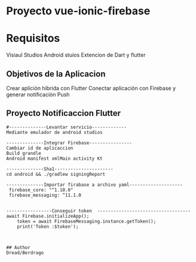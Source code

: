 # Proyecto vue-ionic-firebase


# Requisitos
Visiaul Studios
Android stuios
Extencion de Dart y flutter


## Objetivos de la Aplicacion
Crear aplición híbrida con Flutter
Conectar aplicación con Firebase y generar notificación Push

## Proyecto Notificaccion Flutter 

````
#--------------Levantar servicio-------------
Mediante emulador de android studios 
````
````
--------------Integrar Firebase----------------
Cambiar id de aplicaccion 
Build grandle
Android manifest xmlMain activity Kt
````
````
--------------Sha1----------------------
cd android && ./gradlew signingReport
````
````
--------------Importar firabase a archivo yaml--------------------
 firebase_core: "^1.10.0"
 firebase_messaging: ^11.1.0
 
````
````
-----------------Conseguir token  -----------------------------------
await Firebase.initializeApp();
    token = await FirebaseMessaging.instance.getToken();
    print('Token :$token');
     
````
````

## Author
Dread/Berdrago
